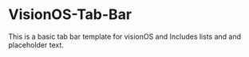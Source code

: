 # VisionOS-Tab-Bar
This is a basic tab bar template for visionOS and Includes lists and and placeholder text. 
